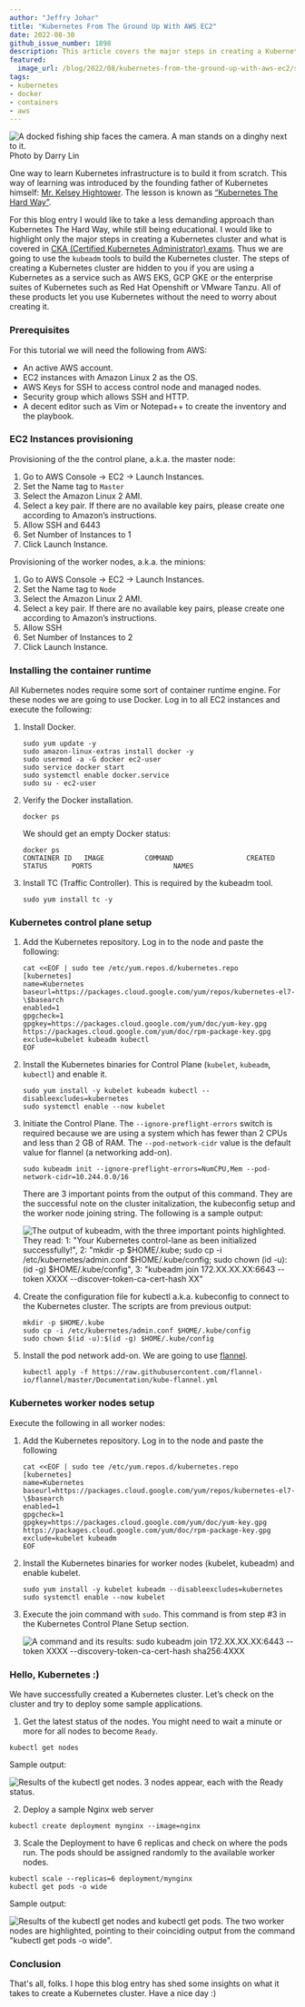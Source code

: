 ```yaml
---
author: "Jeffry Johar"
title: "Kubernetes From The Ground Up With AWS EC2"
date: 2022-08-30
github_issue_number: 1898
description: This article covers the major steps in creating a Kubernetes cluster and what is covered in CKA (Certified Kubernetes Administrator) exams.
featured:
  image_url: /blog/2022/08/kubernetes-from-the-ground-up-with-aws-ec2/ship.webp
tags:
- kubernetes
- docker
- containers
- aws
---
```


![A docked fishing ship faces the camera. A man stands on a dinghy next to it.](/blog/2022/08/kubernetes-from-the-ground-up-with-aws-ec2/ship.webp)<br>
Photo by Darry Lin

One way to learn Kubernetes infrastructure is to build it from scratch. This way of learning was introduced by the founding father of Kubernetes himself: [Mr. Kelsey Hightower](https://twitter.com/kelseyhightower). The lesson is known as [“Kubernetes The Hard Way”](https://github.com/kelseyhightower/kubernetes-the-hard-way).

For this blog entry I would like to take a less demanding approach than Kubernetes The Hard Way, while still being educational. I would like to highlight only the major steps in creating a Kubernetes cluster and what is covered in [CKA (Certified Kubernetes Administrator) exams](https://training.linuxfoundation.org/certification/certified-kubernetes-administrator-cka/). Thus we are going to use the `kubeadm` tools to build the Kubernetes cluster. The steps of creating a Kubernetes cluster are hidden to you if you are using a Kubernetes as a service such as AWS EKS, GCP GKE or the enterprise suites of Kubernetes such as Red Hat Openshift or VMware Tanzu. All of these products let you use Kubernetes without the need to worry about creating it.

### Prerequisites

For this tutorial we will need the following from AWS:

- An active AWS account.
- EC2 instances with Amazon Linux 2 as the OS.
- AWS Keys for SSH to access control node and managed nodes.
- Security group which allows SSH and HTTP.
- A decent editor such as Vim or Notepad++ to create the inventory and the playbook.

### EC2 Instances provisioning

Provisioning of the the control plane, a.k.a. the master node:

1. Go to AWS Console → EC2 → Launch Instances.
2. Set the Name tag to `Master`
3. Select the Amazon Linux 2 AMI.
4. Select a key pair. If there are no available key pairs, please create one according to Amazon’s instructions.
5. Allow SSH and 6443
6. Set Number of Instances to 1
7. Click Launch Instance.

Provisioning of the worker nodes, a.k.a. the minions:

1. Go to AWS Console → EC2 → Launch Instances.
2. Set the Name tag to `Node`
3. Select the Amazon Linux 2 AMI.
4. Select a key pair. If there are no available key pairs, please create one according to Amazon’s instructions.
5. Allow SSH
6. Set Number of Instances to 2
7. Click Launch Instance.

### Installing the container runtime

All Kubernetes nodes require some sort of container runtime engine. For these nodes we are going to use Docker. Log in to all EC2 instances and execute the following:

1. Install Docker.

    ```plain
    sudo yum update -y
    sudo amazon-linux-extras install docker -y
    sudo usermod -a -G docker ec2-user
    sudo service docker start
    sudo systemctl enable docker.service
    sudo su - ec2-user
    ```

2. Verify the Docker installation.

    ```plain
    docker ps
    ```

    We should get an empty Docker status:

    ```plain
    docker ps
    CONTAINER ID   IMAGE          COMMAND                  CREATED       STATUS      PORTS                    NAMES
    ```

3. Install TC (Traffic Controller). This is required by the kubeadm tool.

    ```plain
    sudo yum install tc -y
    ```

### Kubernetes control plane setup

1. Add the Kubernetes repository. Log in to the node and paste the following:

    ```plain
    cat <<EOF | sudo tee /etc/yum.repos.d/kubernetes.repo
    [kubernetes]
    name=Kubernetes
    baseurl=https://packages.cloud.google.com/yum/repos/kubernetes-el7-\$basearch
    enabled=1
    gpgcheck=1
    gpgkey=https://packages.cloud.google.com/yum/doc/yum-key.gpg https://packages.cloud.google.com/yum/doc/rpm-package-key.gpg
    exclude=kubelet kubeadm kubectl
    EOF
    ```

2. Install the Kubernetes binaries for Control Plane (`kubelet`, `kubeadm`, `kubectl`) and enable it.

    ```plain
    sudo yum install -y kubelet kubeadm kubectl --disableexcludes=kubernetes
    sudo systemctl enable --now kubelet
    ```

3. Initiate the Control Plane. The `--ignore-preflight-errors` switch is required because we are using a system which has fewer than 2 CPUs and less than 2 GB of RAM. The `--pod-network-cidr` value is the default value for flannel (a networking add-on).

    ```plain
    sudo kubeadm init --ignore-preflight-errors=NumCPU,Mem --pod-network-cidr=10.244.0.0/16
    ```

    There are 3 important points from the output of this command. They are the successful note on the cluster initalization, the kubeconfig setup and the worker node joining string. The following is a sample output:

    ![The output of kubeadm, with the three important points highlighted. They read: 1: "Your Kubernetes control-lane as been initialized successfully!", 2: "mkdir -p $HOME/.kube;
sudo cp -i /etc/kubernetes/admin.conf $HOME/.kube/config;
sudo chown $(id -u):$(id -g) $HOME/.kube/config", 3: "kubeadm join 172.XX.XX.XX:6643 --token XXXX --discover-token-ca-cert-hash XX"](/blog/2022/08/kubernetes-from-the-ground-up-with-aws-ec2/kubeadm01.webp)

4. Create the configuration file for kubectl a.k.a. kubeconfig to connect to the Kubernetes cluster. The scripts are from previous output:

    ```plain
    mkdir -p $HOME/.kube
    sudo cp -i /etc/kubernetes/admin.conf $HOME/.kube/config
    sudo chown $(id -u):$(id -g) $HOME/.kube/config
    ```

5. Install the pod network add-on. We are going to use [flannel](https://github.com/flannel-io/flannel).

    ```plain
    kubectl apply -f https://raw.githubusercontent.com/flannel-io/flannel/master/Documentation/kube-flannel.yml
    ```

### Kubernetes worker nodes setup

Execute the following in all worker nodes:

1. Add the Kubernetes repository. Log in to the node and paste the following

    ```plain
    cat <<EOF | sudo tee /etc/yum.repos.d/kubernetes.repo
    [kubernetes]
    name=Kubernetes
    baseurl=https://packages.cloud.google.com/yum/repos/kubernetes-el7-\$basearch
    enabled=1
    gpgcheck=1
    gpgkey=https://packages.cloud.google.com/yum/doc/yum-key.gpg https://packages.cloud.google.com/yum/doc/rpm-package-key.gpg
    exclude=kubelet kubeadm
    EOF
    ```

2. Install the Kubernetes binaries for worker nodes (kubelet, kubeadm) and enable kubelet.

    ```plain
    sudo yum install -y kubelet kubeadm --disableexcludes=kubernetes
    sudo systemctl enable --now kubelet
    ```

2. Execute the join command with `sudo`. This command is from step #3 in the Kubernetes Control Plane Setup section.

    ![A command and its results: sudo kubeadm join 172.XX.XX.XX:6443 --token XXXX --discovery-token-ca-cert-hash sha256:4XXX](/blog/2022/08/kubernetes-from-the-ground-up-with-aws-ec2/kubeadm-join.webp)

### Hello, Kubernetes :)

We have successfully created a Kubernetes cluster. Let’s check on the cluster and try to deploy some sample applications.

1. Get the latest status of the nodes. You might need to wait a minute or more for all nodes to become `Ready`.

```plain
kubectl get nodes
```

Sample output:

![Results of the kubectl get nodes. 3 nodes appear, each with the Ready status.](/blog/2022/08/kubernetes-from-the-ground-up-with-aws-ec2/kubeadm02.webp)

2. Deploy a sample Nginx web server

```plain
kubectl create deployment mynginx --image=nginx
```

3. Scale the Deployment to have 6 replicas and check on where the pods run. The pods should be assigned randomly to the available worker nodes.

```plain
kubectl scale --replicas=6 deployment/mynginx
kubectl get pods -o wide
```

Sample output:

![Results of the kubectl get nodes and kubectl get pods. The two worker nodes are highlighted, pointing to their coinciding output from the command "kubectl get pods -o wide".](/blog/2022/08/kubernetes-from-the-ground-up-with-aws-ec2/kubeadm03.webp)

### Conclusion

That's all, folks. I hope this blog entry has shed some insights on what it takes to create a Kubernetes cluster. Have a nice day :)

